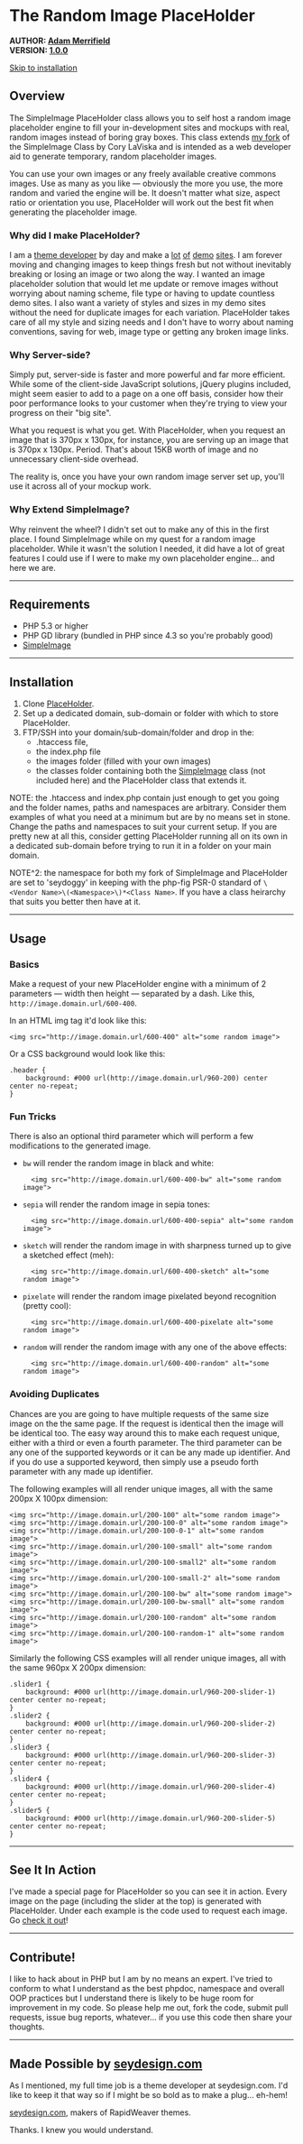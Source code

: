 # The Random Image PlaceHolder #
**AUTHOR: [Adam Merrifield][theme developer]**   
**VERSION: [1.0.0][PlaceHolder]**

[Skip to installation][]

## Overview ##

The SimpleImage PlaceHolder class allows you to self host a random image placeholder engine to fill your in-development sites and mockups with real, random images instead of boring gray boxes. This class extends [my fork](https://github.com/seyDoggy/SimpleImage) of the SimpleImage Class by Cory LaViska and is intended as a web developer aid to generate temporary, random placeholder images.

You can use your own images or any freely available creative commons images. Use as many as you like — obviously the more you use, the more random and varied the engine will be. It doesn't matter what size, aspect ratio or orientation you use, PlaceHolder will work out the best fit when generating the placeholder image.

### Why did I make PlaceHolder? ###

I am a [theme developer][] by day and make a [lot][Sytten] [of][tre3rty] [demo][Copper] [sites][Nuvem]. I am forever moving and changing images to keep things fresh but not without inevitably breaking or losing an image or two along the way. I wanted an image placeholder solution that would let me update or remove images without worrying about naming scheme, file type or having to update countless demo sites. I also want a variety of styles and sizes in my demo sites without the need for duplicate images for each variation. PlaceHolder takes care of all my style and sizing needs and I don't have to worry about naming conventions, saving for web, image type or getting any broken image links.

### Why Server-side? ###

Simply put, server-side is faster and more powerful and far more efficient. While some of the client-side JavaScript solutions, jQuery plugins included, might seem easier to add to a page on a one off basis, consider how their poor performance looks to your customer when they're trying to view your progress on their "big site".

What you request is what you get. With PlaceHolder, when you request an image that is 370px x 130px, for instance, you are serving up an image that is 370px x 130px. Period. That's about 15KB worth of image and no unnecessary client-side overhead.

The reality is, once you have your own random image server set up, you'll use it across all of your mockup work.

### Why Extend SimpleImage? ###

Why reinvent the wheel? I didn't set out to make any of this in the first place. I found SimpleImage while on my quest for a random image placeholder. While it wasn't the solution I needed, it did have a lot of great features I could use if I were to make my own placeholder engine... and here we are.

<hr id="Requirements">

## Requirements ##

* PHP 5.3 or higher
* PHP GD library (bundled in PHP since 4.3 so you're probably good)
* [SimpleImage](https://github.com/seyDoggy/SimpleImage)

<hr id="Installation">

## Installation ##

1. Clone [PlaceHolder][].
2. Set up a dedicated domain, sub-domain or folder with which to store PlaceHolder.
3. FTP/SSH into your domain/sub-domain/folder and drop in the:
    * .htaccess file,
    * the index.php file
    * the images folder (filled with your own images)
    * the classes folder containing both the [SimpleImage](https://github.com/seyDoggy/SimpleImage) class (not included here) and the PlaceHolder class that extends it.

NOTE: the .htaccess and index.php contain just enough to get you going and the folder names, paths and namespaces are arbitrary. Consider them examples of what you need at a minimum but are by no means set in stone. Change the paths and namespaces to suit your current setup. If you are pretty new at all this, consider getting PlaceHolder running all on its own in a dedicated sub-domain before trying to run it in a folder on your main domain.

NOTE^2: the namespace for both my fork of SimpleImage and PlaceHolder are set to 'seydoggy' in keeping with the php-fig PSR-0 standard of `\<Vendor Name>\(<Namespace>\)*<Class Name>`. If you have a class heirarchy that suits you better then have at it.

<hr id="Usage">

## Usage ##

### Basics ###

Make a request of your new PlaceHolder engine with a minimum of 2 parameters — width then height — separated by a dash. Like this, `http://image.domain.url/600-400`.

In an HTML img tag it'd look like this:

    <img src="http://image.domain.url/600-400" alt="some random image">

Or a CSS background would look like this:

    .header {
        background: #000 url(http://image.domain.url/960-200) center center no-repeat;
    }

### Fun Tricks ###

There is also an optional third parameter which will perform a few modifications to the generated image.

* `bw` will render the random image in black and white:

        <img src="http://image.domain.url/600-400-bw" alt="some random image">

* `sepia` will render the random image in sepia tones:

        <img src="http://image.domain.url/600-400-sepia" alt="some random image">

* `sketch` will render the random image in with sharpness turned up to give a sketched effect (meh):

        <img src="http://image.domain.url/600-400-sketch" alt="some random image">

* `pixelate` will render the random image pixelated beyond recognition (pretty cool):

        <img src="http://image.domain.url/600-400-pixelate alt="some random image">

* `random` will render the random image with any one of the above effects:

        <img src="http://image.domain.url/600-400-random" alt="some random image">

### Avoiding Duplicates ###

Chances are you are going to have multiple requests of the same size image on the the same page. If the request is identical then the image will be identical too. The easy way around this to make each request unique, either with a third or even a fourth parameter. The third parameter can be any one of the supported keywords or it can be any made up identifier. And if you do use a supported keyword, then simply use a pseudo forth parameter with any made up identifier.

The following examples will all render unique images, all with the same 200px X 100px dimension:

    <img src="http://image.domain.url/200-100" alt="some random image">
    <img src="http://image.domain.url/200-100-0" alt="some random image">
    <img src="http://image.domain.url/200-100-0-1" alt="some random image">
    <img src="http://image.domain.url/200-100-small" alt="some random image">
    <img src="http://image.domain.url/200-100-small2" alt="some random image">
    <img src="http://image.domain.url/200-100-small-2" alt="some random image">
    <img src="http://image.domain.url/200-100-bw" alt="some random image">
    <img src="http://image.domain.url/200-100-bw-small" alt="some random image">
    <img src="http://image.domain.url/200-100-random" alt="some random image">
    <img src="http://image.domain.url/200-100-random-1" alt="some random image">

Similarly the following CSS examples will all render unique images, all with the same 960px X 200px dimension:

    .slider1 {
        background: #000 url(http://image.domain.url/960-200-slider-1) center center no-repeat;
    }
    .slider2 {
        background: #000 url(http://image.domain.url/960-200-slider-2) center center no-repeat;
    }
    .slider3 {
        background: #000 url(http://image.domain.url/960-200-slider-3) center center no-repeat;
    }
    .slider4 {
        background: #000 url(http://image.domain.url/960-200-slider-4) center center no-repeat;
    }
    .slider5 {
        background: #000 url(http://image.domain.url/960-200-slider-5) center center no-repeat;
    }

<hr id="Action">

## See It In Action ##

I've made a special page for PlaceHolder so you can see it in action. Every image on the page (including the slider at the top) is generated with PlaceHolder. Under each example is the code used to request each image. Go [check it out][examples]!

<hr id="Contribute">

## Contribute! ##

I like to hack about in PHP but I am by no means an expert. I've tried to conform to what I understand as the best phpdoc, namespace and overall OOP practices but I understand there is likely to be huge room for improvement in my code. So please help me out, fork the code, submit pull requests, issue bug reports, whatever... if you use this code then share your thoughts.

<hr id="plug">

## Made Possible by [seydesign.com][theme developer] ##

As I mentioned, my full time job is a theme developer at seydesign.com. I'd like to keep it that way so if I might be so bold as to make a plug... eh-hem!

[seydesign.com][theme developer], makers of RapidWeaver themes.

Thanks. I knew you would understand.

[Skip to installation]: #Installation
[theme developer]: http://seydesign.com "RapidWeaver themes by seydesign"
[Sytten]: http://showcase.seydesign.com/Sytten "Sytten RapidWeaver theme by seydesign"
[tre3rty]: http://showcase.seydesign.com/tre3rty "tre3rty RapidWeaver theme by seydesign"
[Copper]: http://showcase.seydesign.com/Copper "Copper RapidWeaver theme by seydesign"
[Nuvem]: http://showcase.seydesign.com/Nuvem "Nuvem RapidWeaver theme by seydesign"
[PlaceHolder]: https://github.com/seyDoggy/placeholder "PlaceHolder on GitHub"
[examples]: http://placeholder.seydoggy.com/examples/ "PlaceHolder examples"